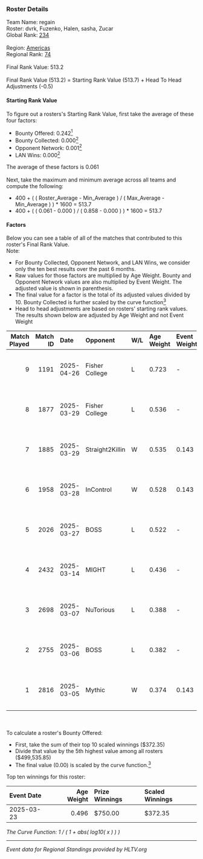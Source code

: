 ### Roster Details<br />
Team Name: regain<br />
Roster: dvrk, Fuzenko, Halen, sasha, Zucar<br />
Global Rank: [234](../../standings_global_2025_07_07.md)<br />
<br />
Region: [Americas]( ../../standings_americas_2025_07_07.md)<br />
Regional Rank: [74]( ../../standings_americas_2025_07_07.md)<br />
<br />
Final Rank Value:  513.2<br />
<br />
Final Rank Value (513.2) = Starting Rank Value (513.7) + Head To Head Adjustments (-0.5)<br />

#### Starting Rank Value<br />
To figure out a rosters's Starting Rank Value, first take the average of these four factors:<br />
- Bounty Offered: 0.242[<sup>1</sup>](#table2)
- Bounty Collected: 0.000[<sup>2</sup>](#table1)
- Opponent Network: 0.001[<sup>2</sup>](#table1)
- LAN Wins: 0.000[<sup>2</sup>](#table1)

The average of these factors is 0.061<br />
<br />
Next, take the maximum and minimum average across all teams and compute the following:<br />
- 400 + ( ( Roster_Average - Min_Average ) / ( Max_Average - Min_Average ) ) * 1600 = 513.7
- 400 + ( ( 0.061 - 0.000 ) / ( 0.858 - 0.000 ) ) * 1600 = 513.7


#### Factors<br />
Below you can see a table of all of the matches that contributed to this roster's Final Rank Value.<br />
Note:<br />

- For Bounty Collected, Opponent Network, and LAN Wins, we consider only the ten best results over the past 6 months.
- Raw values for those factors are multiplied by Age Weight. Bounty and Opponent Network values are also multiplied by Event Weight. The adjusted value is shown in parenthesis.
- The final value for a factor is the total of its adjusted values divided by 10. Bounty Collected is further scaled by the curve function[<sup>3</sup>](#curveFunction)
- Head to head adjustments are based on rosters' starting rank values. The results shown below are adjusted by Age Weight and not Event Weight
<span id="table1"></span><br />


| Match Played | Match ID | Date       | Opponent        | W/L | Age Weight | Event Weight | Bounty Collected | Opponent Network | LAN Wins  | H2H Adj. | Roster                             |
| -: | -: | :- | :- | :- | :- | :- | :- | :- | :- | -: | :- |
|            9 |     1191 | 2025-04-26 | Fisher College  | L   | 0.723      | -            | -                | -                | -         |    -4.90 | dvrk, Fuzenko, Halen, sasha, Zucar |
|            8 |     1877 | 2025-03-29 | Fisher College  | L   | 0.536      | -            | -                | -                | -         |    -4.33 | dvrk, Fuzenko, Halen, sasha, Zucar |
|            7 |     1885 | 2025-03-29 | Straight2Killin | W   | 0.535      | 0.143        | 0.000 (0.000)    | 0.023 (0.002)    | 0 (0.000) |     7.53 | dvrk, Fuzenko, Halen, sasha, Zucar |
|            6 |     1958 | 2025-03-28 | InControl       | W   | 0.528      | 0.143        | 0.000 (0.000)    | 0.075 (0.006)    | 0 (0.000) |     8.44 | dvrk, Fuzenko, Halen, sasha, Zucar |
|            5 |     2026 | 2025-03-27 | BOSS            | L   | 0.522      | -            | -                | -                | -         |    -1.22 | dvrk, Fuzenko, Halen, sasha, Zucar |
|            4 |     2432 | 2025-03-14 | MIGHT           | L   | 0.436      | -            | -                | -                | -         |    -3.79 | dvrk, Fuzenko, Halen, sasha, Zucar |
|            3 |     2698 | 2025-03-07 | NuTorious       | L   | 0.388      | -            | -                | -                | -         |    -6.79 | dvrk, Halen, rayxts, sasha, Zucar  |
|            2 |     2755 | 2025-03-06 | BOSS            | L   | 0.382      | -            | -                | -                | -         |    -0.94 | dvrk, Fuzenko, Halen, sasha, Zucar |
|            1 |     2816 | 2025-03-05 | Mythic          | W   | 0.374      | 0.143        | 0.000 (0.000)    | 0.122 (0.007)    | 0 (0.000) |     5.52 | dvrk, Fuzenko, Halen, sasha, Zucar |

<br />
<span id="table2"></span><br />
To calculate a roster's Bounty Offered:<br />

- First, take the sum of their top 10 scaled winnings ($372.35)
- Divide that value by the 5th highest value among all rosters ($499,535.85)
- The final value (0.00) is scaled by the curve function.[<sup>3</sup>](#curveFunction)

Top ten winnings for this roster:<br />

| Event Date | Age Weight | Prize Winnings | Scaled Winnings |
| :- | -: | :- | :- |
| 2025-03-23 |      0.496 | $750.00        | $372.35         |


<span id="curveFunction"></span>_The Curve Function: 1 / ( 1 + abs( log10( x ) ) )_<br />

---
_Event data for Regional Standings provided by HLTV.org_<br />
